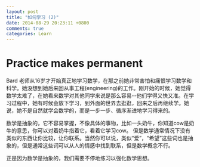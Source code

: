 ```yaml
---
layout: post
title: "如何学习 (2)"
date: 2014-08-29 20:23:11 +0800
comments: true
categories: Learn
---
```


# Practice makes permanent #

Bard 老师从16岁才开始真正地学习数学，在那之前她非常害怕和痛恨学习数学和科学。她没想到她后来回从事工程(engineering)的工作。刚开始的时候，她觉得数学太难了，在她看来数学对其他同学来说是那么容易--他们学得又快又准。在学习过程中，她有时候会放下学习，到外面的世界去逛逛，回来之后再继续学。她说，她不是自然就学会数学的，而是一步一步、循序渐进地学习得来的。

数学是抽象的，它不容易掌握，不像具体的事物，比如一头奶牛，你知道cow是奶牛的意思，你可以对着奶牛指着它，看着它学习cow。 但是数学通常情况下没有类似的东西让你比较，让你联系。当然你可以说，类似“爱”，“希望”这些词也是抽象的，但是通常这些词可以从人的情感中找到联系，但是数学概念不行。

正是因为数学是抽象的，我们需要不停地练习以强化数学思想。